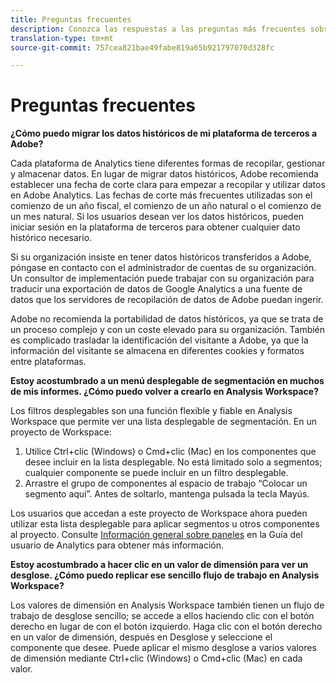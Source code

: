 ```yaml
---
title: Preguntas frecuentes
description: Conozca las respuestas a las preguntas más frecuentes sobre el cambio desde una plataforma de terceros a Adobe.
translation-type: tm+mt
source-git-commit: 757cea821bae49fabe819a65b921797070d328fc

---
```



# Preguntas frecuentes

**¿Cómo puedo migrar los datos históricos de mi plataforma de terceros a Adobe?**

Cada plataforma de Analytics tiene diferentes formas de recopilar, gestionar y almacenar datos. En lugar de migrar datos históricos, Adobe recomienda establecer una fecha de corte clara para empezar a recopilar y utilizar datos en Adobe Analytics. Las fechas de corte más frecuentes utilizadas son el comienzo de un año fiscal, el comienzo de un año natural o el comienzo de un mes natural. Si los usuarios desean ver los datos históricos, pueden iniciar sesión en la plataforma de terceros para obtener cualquier dato histórico necesario.

Si su organización insiste en tener datos históricos transferidos a Adobe, póngase en contacto con el administrador de cuentas de su organización. Un consultor de implementación puede trabajar con su organización para traducir una exportación de datos de Google Analytics a una fuente de datos que los servidores de recopilación de datos de Adobe puedan ingerir.

Adobe no recomienda la portabilidad de datos históricos, ya que se trata de un proceso complejo y con un coste elevado para su organización. También es complicado trasladar la identificación del visitante a Adobe, ya que la información del visitante se almacena en diferentes cookies y formatos entre plataformas.

**Estoy acostumbrado a un menú desplegable de segmentación en muchos de mis informes. ¿Cómo puedo volver a crearlo en Analysis Workspace?**

Los filtros desplegables son una función flexible y fiable en Analysis Workspace que permite ver una lista desplegable de segmentación. En un proyecto de Workspace:

1. Utilice Ctrl+clic (Windows) o Cmd+clic (Mac) en los componentes que desee incluir en la lista desplegable. No está limitado solo a segmentos; cualquier componente se puede incluir en un filtro desplegable.
2. Arrastre el grupo de componentes al espacio de trabajo “Colocar un segmento aquí”. Antes de soltarlo, mantenga pulsada la tecla Mayús.

Los usuarios que accedan a este proyecto de Workspace ahora pueden utilizar esta lista desplegable para aplicar segmentos u otros componentes al proyecto. Consulte [Información general sobre paneles](/help/analyze/analysis-workspace/c-panels/panels.md) en la Guía del usuario de Analytics para obtener más información.

**Estoy acostumbrado a hacer clic en un valor de dimensión para ver un desglose. ¿Cómo puedo replicar ese sencillo flujo de trabajo en Analysis Workspace?**

Los valores de dimensión en Analysis Workspace también tienen un flujo de trabajo de desglose sencillo; se accede a ellos haciendo clic con el botón derecho en lugar de con el botón izquierdo. Haga clic con el botón derecho en un valor de dimensión, después en Desglose y seleccione el componente que desee. Puede aplicar el mismo desglose a varios valores de dimensión mediante Ctrl+clic (Windows) o Cmd+clic (Mac) en cada valor.
